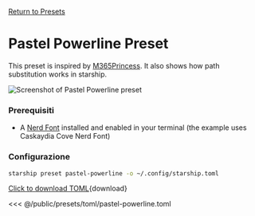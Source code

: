 [Return to Presets](./#pastel-powerline)

# Pastel Powerline Preset

This preset is inspired by [M365Princess](https://github.com/JanDeDobbeleer/oh-my-posh/blob/main/themes/M365Princess.omp.json). It also shows how path substitution works in starship.

![Screenshot of Pastel Powerline preset](/presets/img/pastel-powerline.png)

### Prerequisiti

- A [Nerd Font](https://www.nerdfonts.com/) installed and enabled in your terminal (the example uses Caskaydia Cove Nerd Font)

### Configurazione

```sh
starship preset pastel-powerline -o ~/.config/starship.toml
```

[Click to download TOML](/presets/toml/pastel-powerline.toml){download}

<<< @/public/presets/toml/pastel-powerline.toml
